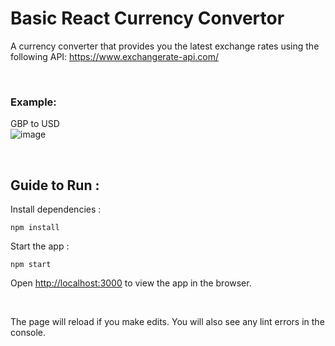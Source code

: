 # Basic React Currency Convertor

A currency converter that provides you the latest exchange rates using the following API: https://www.exchangerate-api.com/

<br />

### Example:

GBP to USD
<br />
![image](https://user-images.githubusercontent.com/101419891/177059132-f775cbd8-811e-4116-a767-23d4ac44fa81.png)

<br />

## Guide to Run :

Install dependencies :
```
npm install
```

Start the app :
```
npm start
```

Open [http://localhost:3000](http://localhost:3000) to view the app in the browser.

<br />

The page will reload if you make edits. You will also see any lint errors in the console.

